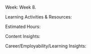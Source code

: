 Week: Week 8.

Learning Activities & Resources: 

Estimated Hours: 

Content Insights: 

Career/Employability/Learning Insights: 
